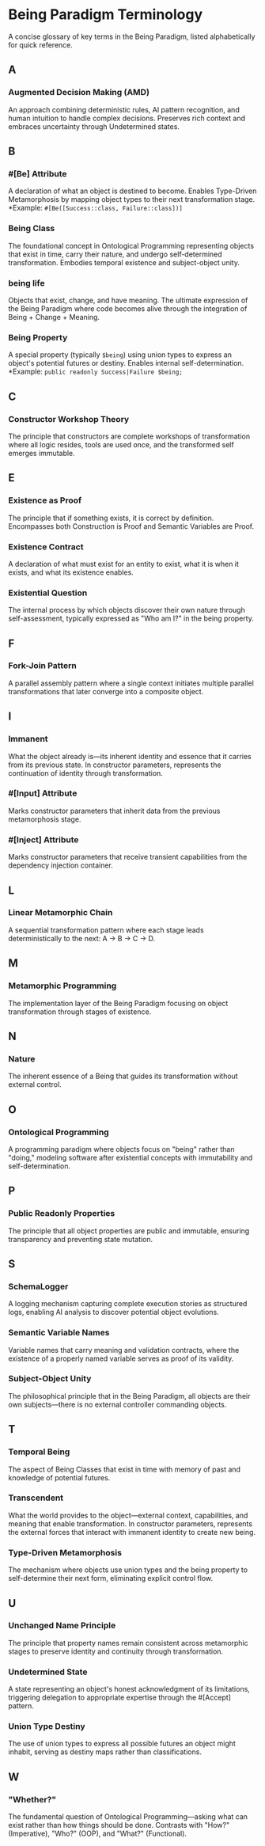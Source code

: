 # Being Paradigm Terminology

A concise glossary of key terms in the Being Paradigm, listed alphabetically for quick reference.

## A

### Augmented Decision Making (AMD)
An approach combining deterministic rules, AI pattern recognition, and human intuition to handle complex decisions. Preserves rich context and embraces uncertainty through Undetermined states.

## B

### #[Be] Attribute
A declaration of what an object is destined to become. Enables Type-Driven Metamorphosis by mapping object types to their next transformation stage.  
*Example: `#[Be([Success::class, Failure::class])]`

### Being Class
The foundational concept in Ontological Programming representing objects that exist in time, carry their nature, and undergo self-determined transformation. Embodies temporal existence and subject-object unity.

### being life
Objects that exist, change, and have meaning. The ultimate expression of the Being Paradigm where code becomes alive through the integration of Being + Change + Meaning.

### Being Property
A special property (typically `$being`) using union types to express an object's potential futures or destiny. Enables internal self-determination.  
*Example: `public readonly Success|Failure $being;`

## C

### Constructor Workshop Theory
The principle that constructors are complete workshops of transformation where all logic resides, tools are used once, and the transformed self emerges immutable.

## E

### Existence as Proof
The principle that if something exists, it is correct by definition. Encompasses both Construction is Proof and Semantic Variables are Proof.

### Existence Contract
A declaration of what must exist for an entity to exist, what it is when it exists, and what its existence enables.

### Existential Question
The internal process by which objects discover their own nature through self-assessment, typically expressed as "Who am I?" in the being property.

## F

### Fork-Join Pattern
A parallel assembly pattern where a single context initiates multiple parallel transformations that later converge into a composite object.

## I

### Immanent
What the object already is—its inherent identity and essence that it carries from its previous state. In constructor parameters, represents the continuation of identity through transformation.

### #[Input] Attribute
Marks constructor parameters that inherit data from the previous metamorphosis stage.

### #[Inject] Attribute
Marks constructor parameters that receive transient capabilities from the dependency injection container.

## L

### Linear Metamorphic Chain
A sequential transformation pattern where each stage leads deterministically to the next: A → B → C → D.

## M

### Metamorphic Programming
The implementation layer of the Being Paradigm focusing on object transformation through stages of existence.

## N

### Nature
The inherent essence of a Being that guides its transformation without external control.

## O

### Ontological Programming
A programming paradigm where objects focus on "being" rather than "doing," modeling software after existential concepts with immutability and self-determination.

## P

### Public Readonly Properties
The principle that all object properties are public and immutable, ensuring transparency and preventing state mutation.

## S

### SchemaLogger
A logging mechanism capturing complete execution stories as structured logs, enabling AI analysis to discover potential object evolutions.

### Semantic Variable Names
Variable names that carry meaning and validation contracts, where the existence of a properly named variable serves as proof of its validity.

### Subject-Object Unity
The philosophical principle that in the Being Paradigm, all objects are their own subjects—there is no external controller commanding objects.

## T

### Temporal Being
The aspect of Being Classes that exist in time with memory of past and knowledge of potential futures.

### Transcendent
What the world provides to the object—external context, capabilities, and meaning that enable transformation. In constructor parameters, represents the external forces that interact with immanent identity to create new being.

### Type-Driven Metamorphosis
The mechanism where objects use union types and the being property to self-determine their next form, eliminating explicit control flow.

## U

### Unchanged Name Principle
The principle that property names remain consistent across metamorphic stages to preserve identity and continuity through transformation.

### Undetermined State
A state representing an object's honest acknowledgment of its limitations, triggering delegation to appropriate expertise through the #[Accept] pattern.

### Union Type Destiny
The use of union types to express all possible futures an object might inhabit, serving as destiny maps rather than classifications.

## W

### "Whether?"
The fundamental question of Ontological Programming—asking what can exist rather than how things should be done. Contrasts with "How?" (Imperative), "Who?" (OOP), and "What?" (Functional).
